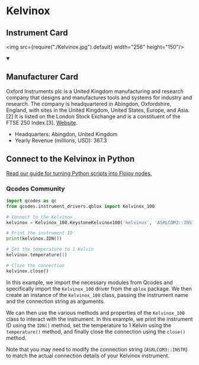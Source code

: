 
# Kelvinox

## Instrument Card

<div className="flex">

<div>



</div>

<img src={require("./Kelvinox.jpg").default} width="256" height="150"/>

</div>

>

<details open>
<summary><h2>Manufacturer Card</h2></summary>

Oxford Instruments plc is a United Kingdom manufacturing and research company that designs and manufactures tools and systems for industry and research. The company is headquartered in Abingdon, Oxfordshire, England, with sites in the United Kingdom, United States, Europe, and Asia.[2] It is listed on the London Stock Exchange and is a constituent of the FTSE 250 Index.[3]. <a href="https://www.oxinst.com/">Website</a>.

<ul>
  <li>Headquarters: Abingdon, United Kingdom</li>
  <li>Yearly Revenue (millions, USD): 367.3</li>
</ul>
</details>

## Connect to the Kelvinox in Python

[Read our guide for turning Python scripts into Flojoy nodes.](https://docs.flojoy.ai/custom-nodes/creating-custom-node/)


### Qcodes Community


```python
import qcodes as qc
from qcodes.instrument_drivers.qblox import Kelvinox_100

# Connect to the Kelvinox
kelvinox = Kelvinox_100.KeystoneKelvinox100('kelvinox', 'ASRLCOM3::INSTR')

# Print the instrument ID
print(kelvinox.IDN())

# Set the temperature to 1 Kelvin
kelvinox.temperature(1)

# Close the connection
kelvinox.close()
```

In this example, we import the necessary modules from Qcodes and specifically import the `Kelvinox_100` driver from the `qblox` package. We then create an instance of the `Kelvinox_100` class, passing the instrument name and the connection string as arguments.

We can then use the various methods and properties of the `Kelvinox_100` class to interact with the instrument. In this example, we print the instrument ID using the `IDN()` method, set the temperature to 1 Kelvin using the `temperature()` method, and finally close the connection using the `close()` method.

Note that you may need to modify the connection string (`ASRLCOM3::INSTR`) to match the actual connection details of your Kelvinox instrument.

